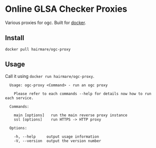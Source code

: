 # Online GLSA Checker Proxies

Various proxies for ogc. Built for [docker](https://docker.io).

## Install

```
docker pull hairmare/ogc-proxy
```

## Usage

Call it using ``docker run hairmare/ogc-proxy``.

```
  Usage: ogc-proxy <Command> - run an ogc proxy

    Please refer to each commands --help for details now how to run each service.

  Commands:

    main [options]   run the main reverse proxy instance
    ssl [options]    run HTTPS -> HTTP proxy

  Options:

    -h, --help     output usage information
    -V, --version  output the version number
```
